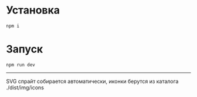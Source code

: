# Установка
```npm i```

# Запуск
```npm run dev```

---

SVG спрайт собирается автоматически, иконки берутся из каталога ./dist/img/icons